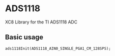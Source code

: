 # ADS1118
XC8 Library for the TI ADS1118 ADC

## Basic usage

    ads1118Init(ADS1118_AIN0_SINGLE_PGA1_CM_128SPS);


<!--stackedit_data:
eyJoaXN0b3J5IjpbNjYxMDk4MjM4XX0=
-->
